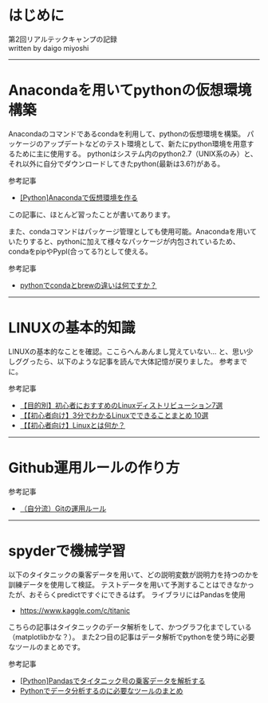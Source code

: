# はじめに

第2回リアルテックキャンプの記録  
written by daigo miyoshi

---
# Anacondaを用いてpythonの仮想環境構築

Anacondaのコマンドであるcondaを利用して、pythonの仮想環境を構築。
パッケージのアップデートなどのテスト環境として、新たにpython環境を用意するために主に使用する。
pythonはシステム内のpython2.7（UNIX系のみ）と、それ以外に自分でダウンロードしてきたpython(最新は3.6?)がある。

参考記事
* [[Python]Anacondaで仮想環境を作る](http://qiita.com/supersaiakujin/items/50def6f33b79f9a61b18)

この記事に、ほとんど習ったことが書いてあります。

また、condaコマンドはパッケージ管理としても使用可能。Anacondaを用いていたりすると、pythonに加えて様々なパッケージが内包されているため、condaをpipやPypl(合ってる?)として使える。

参考記事
* [pythonでcondaとbrewの違いは何ですか？](https://teratail.com/questions/54334)

---
# LINUXの基本的知識

LINUXの基本的なことを確認。ここらへんあんまし覚えていない…
と、思い少しググったら、以下のような記事を読んで大体記憶が戻りました。
参考までに。

参考記事
* [【目的別】初心者におすすめのLinuxディストリビューション7選](https://eng-entrance.com/linux_beginner_distribution)
* [【【初心者向け】3分でわかるLinuxでできることまとめ 10選](https://eng-entrance.com/you_can_do_linux)
* [【【初心者向け】Linuxとは何か？](http://qiita.com/To_BB/items/b38df7b9d5d52d890ca4)



---
# Github運用ルールの作り方

参考記事
* [（自分流）Gitの運用ルール](https://www.slideshare.net/skyguild/git-rule)


---
# spyderで機械学習

以下のタイタニックの乗客データを用いて、どの説明変数が説明力を持つのかを訓練データを使用して検証。
テストデータを用いて予測することはできなかったが、おそらくpredictですぐにできるはず。
ライブラリにはPandasを使用

* https://www.kaggle.com/c/titanic

こちらの記事はタイタニックのデータ解析をして、かつグラフ化までしている（matplotlibかな？）。
また2つ目の記事はデータ解析でpythonを使う時に必要なツールのまとめです。


参考記事
* [[Python]Pandasでタイタニック号の乗客データを解析する](http://qiita.com/yudsuzuk/items/a13236a415f238da857e)
* [Pythonでデータ分析するのに必要なツールのまとめ](http://qiita.com/hik0107/items/19dd2f6a4ab61ec21905)